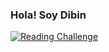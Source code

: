 ### Hola! Soy Dibin
[![Reading Challenge](https://img.shields.io/badge/Reading%20Challenge-5%2F8-orange?logo=bookStack)](https://www.goodreads.com/challenges/11650-2021-reading-challenge)
